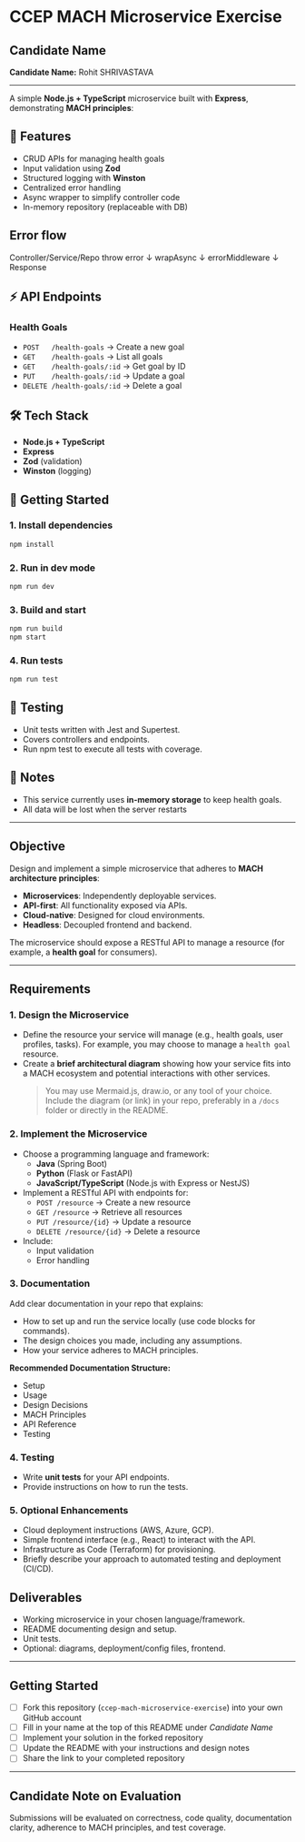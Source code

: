 # CCEP MACH Microservice Exercise



## Candidate Name

**Candidate Name:** Rohit SHRIVASTAVA

---

A simple **Node.js + TypeScript** microservice built with **Express**, demonstrating **MACH principles**:


## 🚀 Features

- CRUD APIs for managing health goals
- Input validation using **Zod**
- Structured logging with **Winston**
- Centralized error handling
- Async wrapper to simplify controller code
- In-memory repository (replaceable with DB)


##  Error flow

Controller/Service/Repo
      throw error
         ↓
     wrapAsync
         ↓
   errorMiddleware
         ↓
      Response


## ⚡️ API Endpoints

### Health Goals
- `POST   /health-goals` → Create a new goal  
- `GET    /health-goals` → List all goals  
- `GET    /health-goals/:id` → Get goal by ID  
- `PUT    /health-goals/:id` → Update a goal  
- `DELETE /health-goals/:id` → Delete a goal  


## 🛠️ Tech Stack

- **Node.js + TypeScript**
- **Express**
- **Zod** (validation)
- **Winston** (logging)


## 🚦 Getting Started

### 1. Install dependencies
```bash
npm install
```

### 2. Run in dev mode
```bash
npm run dev
```


### 3. Build and start
```bash
npm run build
npm start
```

### 4. Run tests
```bash
npm run test
```

## 🧪 Testing

- Unit tests written with Jest and Supertest.
- Covers controllers and endpoints.
- Run npm test to execute all tests with coverage.

## 📌 Notes

- This service currently uses **in-memory storage** to keep health goals.  
- All data will be lost when the server restarts



---


## Objective
Design and implement a simple microservice that adheres to **MACH architecture principles**:
- **Microservices**: Independently deployable services.
- **API-first**: All functionality exposed via APIs.
- **Cloud-native**: Designed for cloud environments.
- **Headless**: Decoupled frontend and backend.

The microservice should expose a RESTful API to manage a resource (for example, a **health goal** for consumers).

---

## Requirements


### 1. Design the Microservice
- Define the resource your service will manage (e.g., health goals, user profiles, tasks). For example, you may choose to manage a `health goal` resource.
- Create a **brief architectural diagram** showing how your service fits into a MACH ecosystem and potential interactions with other services.  
  > You may use Mermaid.js, draw.io, or any tool of your choice. Include the diagram (or link) in your repo, preferably in a `/docs` folder or directly in the README.


### 2. Implement the Microservice
- Choose a programming language and framework:
  - **Java** (Spring Boot)
  - **Python** (Flask or FastAPI)
  - **JavaScript/TypeScript** (Node.js with Express or NestJS)
- Implement a RESTful API with endpoints for:
  - `POST /resource` → Create a new resource
  - `GET /resource` → Retrieve all resources
  - `PUT /resource/{id}` → Update a resource
  - `DELETE /resource/{id}` → Delete a resource
- Include:
  - Input validation
  - Error handling


### 3. Documentation
Add clear documentation in your repo that explains:
- How to set up and run the service locally (use code blocks for commands).
- The design choices you made, including any assumptions.
- How your service adheres to MACH principles.

**Recommended Documentation Structure:**
- Setup
- Usage
- Design Decisions
- MACH Principles
- API Reference
- Testing


### 4. Testing
- Write **unit tests** for your API endpoints.  
- Provide instructions on how to run the tests.  


### 5. Optional Enhancements 
- Cloud deployment instructions (AWS, Azure, GCP).  
- Simple frontend interface (e.g., React) to interact with the API. 
- Infrastructure as Code (Terraform) for provisioning.
- Briefly describe your approach to automated testing and deployment (CI/CD).


## Deliverables
- Working microservice in your chosen language/framework.  
- README documenting design and setup.  
- Unit tests.  
- Optional: diagrams, deployment/config files, frontend.  

---


## Getting Started
- [ ] Fork this repository (`ccep-mach-microservice-exercise`) into your own GitHub account
- [ ] Fill in your name at the top of this README under *Candidate Name*
- [ ] Implement your solution in the forked repository
- [ ] Update the README with your instructions and design notes
- [ ] Share the link to your completed repository

---


## Candidate Note on Evaluation
Submissions will be evaluated on correctness, code quality, documentation clarity, adherence to MACH principles, and test coverage.
